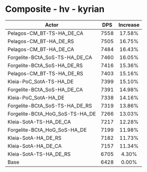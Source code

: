 # Composite - hv - kyrian
| Actor | DPS | Increase |
|---|:---:|:---:|
|Pelagos-CM_BT-TS-HA_DE_CA|7558|17.58%|
|Pelagos-CM_BT-HA_DE_RS|7505|16.75%|
|Pelagos-CM_BT-HA_DE_CA|7484|16.43%|
|Forgelite-BCtA_SoS-TS-HA_DE_CA|7460|16.05%|
|Forgelite-BCtA_SoS-HA_DE_RS|7416|15.36%|
|Pelagos-CM_BT-TS-HA_DE_RS|7403|15.16%|
|Kleia-PoC_SotA-TS-HA_DE|7399|15.10%|
|Forgelite-BCtA_SoS-HA_DE_CA|7391|14.98%|
|Kleia-PoC_SotA-HA_DE|7338|14.16%|
|Forgelite-BCtA_SoS-TS-HA_DE_RS|7319|13.86%|
|Forgelite-BCtA_HoG_SoS-TS-HA_DE|7266|13.03%|
|Kleia-SotA-TS-HA_DE_CA|7217|12.28%|
|Forgelite-BCtA_HoG_SoS-HA_DE|7199|11.98%|
|Kleia-SotA-HA_DE_RS|7182|11.73%|
|Kleia-SotA-HA_DE_CA|7157|11.34%|
|Kleia-SotA-TS-HA_DE_RS|6705|4.30%|
|Base|6428|0.00%|
